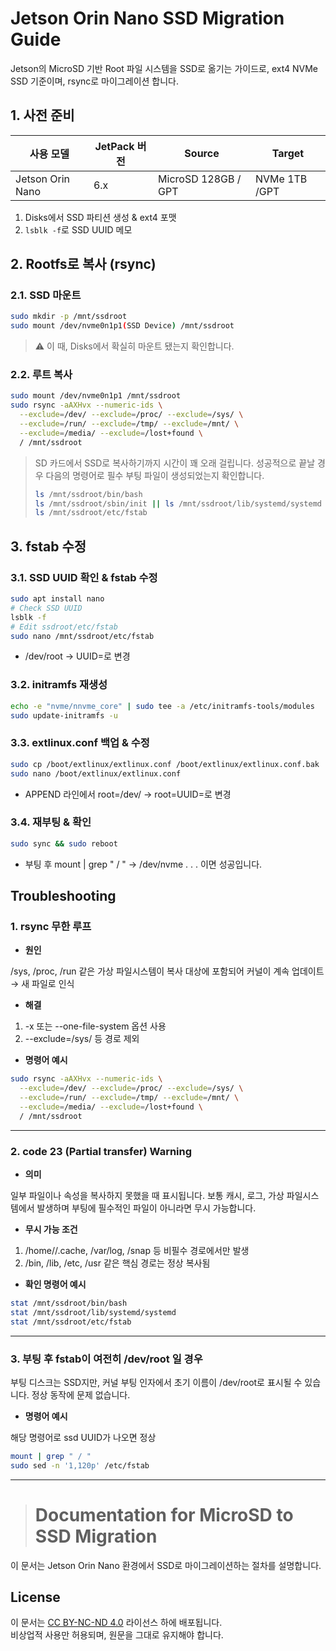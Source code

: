 # Jetson Orin Nano SSD Migration Guide

Jetson의 MicroSD 기반 Root 파일 시스템을 SSD로 옮기는 가이드로, ext4 NVMe SSD 기준이며, rsync로 마이그레이션 합니다.  





## 1. 사전 준비

| 사용 모델 | JetPack 버전 | Source | Target |
| --- | --- | --- | --- |
| Jetson Orin Nano | 6.x | MicroSD 128GB / GPT | NVMe 1TB /GPT |
1. Disks에서 SSD 파티션 생성 & ext4 포맷
2. `lsblk -f`로 SSD UUID 메모


## 2. Rootfs로 복사 (rsync)

### 2.1. SSD 마운트

```bash
sudo mkdir -p /mnt/ssdroot
sudo mount /dev/nvme0n1p1(SSD Device) /mnt/ssdroot
```

> ⚠️ 이 때, Disks에서 확실히 마운트 됐는지 확인합니다.
> 

### 2.2. 루트 복사

```bash
sudo mount /dev/nvme0n1p1 /mnt/ssdroot
sudo rsync -aAXHvx --numeric-ids \
  --exclude=/dev/ --exclude=/proc/ --exclude=/sys/ \
  --exclude=/run/ --exclude=/tmp/ --exclude=/mnt/ \
  --exclude=/media/ --exclude=/lost+found \
  / /mnt/ssdroot
```

> SD 카드에서 SSD로 복사하기까지 시간이 꽤 오래 걸립니다. 성공적으로 끝날 경우 다음의 명령어로 필수 부팅 파일이 생성되었는지 확인합니다.
> 
> 
> ```bash
> ls /mnt/ssdroot/bin/bash
> ls /mnt/ssdroot/sbin/init || ls /mnt/ssdroot/lib/systemd/systemd
> ls /mnt/ssdroot/etc/fstab
> ```
> 

## 3. fstab 수정

### 3.1. SSD UUID 확인 & fstab 수정

```bash
sudo apt install nano
# Check SSD UUID
lsblk -f
# Edit ssdroot/etc/fstab
sudo nano /mnt/ssdroot/etc/fstab
```

- /dev/root → UUID=<yourSSD>로 변경

### 3.2. initramfs 재생성

```bash
echo -e "nvme/nnvme_core" | sudo tee -a /etc/initramfs-tools/modules
sudo update-initramfs -u
```

### 3.3. extlinux.conf 백업 & 수정

```bash
sudo cp /boot/extlinux/extlinux.conf /boot/extlinux/extlinux.conf.bak
sudo nano /boot/extlinux/extlinux.conf
```

- APPEND 라인에서 root=/dev/<yourSD> → root=UUID=<yourSSD>로 변경

### 3.4. 재부팅 & 확인

```bash
sudo sync && sudo reboot
```

- 부팅 후 mount | grep " / " → /dev/nvme . . . 이면 성공입니다.

## Troubleshooting


### 1. rsync 무한 루프

- **원인**

/sys, /proc, /run 같은 가상 파일시스템이 복사 대상에 포함되어 커널이 계속 업데이트 → 새 파일로 인식

- **해결**
1. -x 또는 --one-file-system 옵션 사용
2. --exclude=/sys/ 등 경로 제외
- **명령어 예시**

```bash
sudo rsync -aAXHvx --numeric-ids \
  --exclude=/dev/ --exclude=/proc/ --exclude=/sys/ \
  --exclude=/run/ --exclude=/tmp/ --exclude=/mnt/ \
  --exclude=/media/ --exclude=/lost+found \
  / /mnt/ssdroot
```
---
### 2. code 23 (Partial transfer) Warning

- **의미**

일부 파일이나 속성을 복사하지 못했을 때 표시됩니다. 보통 캐시, 로그, 가상 파일시스템에서 발생하며 부팅에 필수적인 파일이 아니라면 무시 가능합니다.

- **무시 가능 조건**
1. /home/<user>/.cache, /var/log, /snap 등 비필수 경로에서만 발생
2. /bin, /lib, /etc, /usr 같은 핵심 경로는 정상 복사됨
- **확인 명령어 예시**

```bash
stat /mnt/ssdroot/bin/bash
stat /mnt/ssdroot/lib/systemd/systemd
stat /mnt/ssdroot/etc/fstab
```
---

### 3. 부팅 후 fstab이 여전히 /dev/root 일 경우

부팅 디스크는 SSD지만, 커널 부팅 인자에서 초기 이름이 /dev/root로 표시될 수 있습니다. 정상 동작에 문제 없습니다.

- **명령어 예시**

해당 명령어로 ssd UUID가 나오면 정상

```bash
mount | grep " / "
sudo sed -n '1,120p' /etc/fstab
```

---
># Documentation for MicroSD to SSD Migration

이 문서는 Jetson Orin Nano 환경에서 SSD로 마이그레이션하는 절차를 설명합니다.  

## License

이 문서는 [CC BY-NC-ND 4.0](./LICENSE) 라이선스 하에 배포됩니다.  
비상업적 사용만 허용되며, 원문을 그대로 유지해야 합니다.